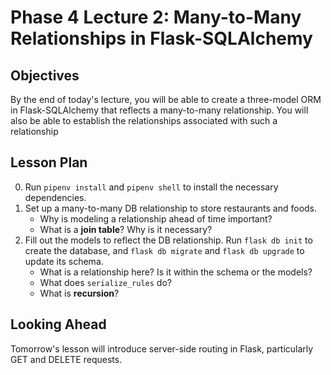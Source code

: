 # Phase 4 Lecture 2: Many-to-Many Relationships in Flask-SQLAlchemy

## Objectives

By the end of today's lecture, you will be able to create a three-model ORM in Flask-SQLAlchemy that reflects a many-to-many relationship. You will also be able to establish the relationships associated with such a relationship

## Lesson Plan

0. Run `pipenv install` and `pipenv shell` to install the necessary dependencies.
1. Set up a many-to-many DB relationship to store restaurants and foods.
    - Why is modeling a relationship ahead of time important?
    - What is a **join table**? Why is it necessary?
2. Fill out the models to reflect the DB relationship. Run `flask db init` to create the database, and `flask db migrate` and `flask db upgrade` to update its schema.
    - What is a relationship here? Is it within the schema or the models?
    - What does `serialize_rules` do?
    - What is **recursion**?

## Looking Ahead

Tomorrow's lesson will introduce server-side routing in Flask, particularly GET and DELETE requests.